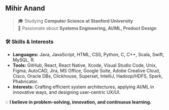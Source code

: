 ## Mihir Anand
> 🎓 Studying **Computer Science at Stanford University** \
> 🚀 Passionate about **Systems Engineering, AI/ML, Product Design**

### 🛠️ Skills & Interests
- **Languages:** Java, JavaScript, HTML, CSS, Python, C, C++, Scala, Swift, MySQL, R.
- **Tools:** GitHub, React, React Native, Xcode, Visual Studio Code, Unix, Figma, AutoCAD, Jira, MS Office, Google Suite, Adobe Creative Cloud, Cisco, Oracle DBs, Clickhouse, Superset, IntelliJ, Hadoop/HDFS, Spark, Phabricator.
- **Interests:** Crafting efficient system architectures, applying AI/ML in innovative ways, and designing user-centric UX/UI.

💡 **I believe in problem-solving, innovation, and continuous learning.**
